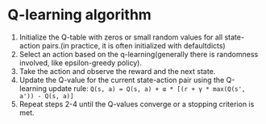 # Q-learning algorithm

1. Initialize the Q-table with zeros or small random values for all state-action pairs.(in practice, it is often initialized with defaultdicts)
2. Select an action based on the q-learning(generally there is randomness involved, like epsilon-greedy policy).
3. Take the action and observe the reward and the next state.
4. Update the Q-value for the current state-action pair using the Q-learning update rule:
   `Q(s, a) = Q(s, a) + α * [(r + γ * max(Q(s', a')) - Q(s, a)]`
5. Repeat steps 2-4 until the Q-values converge or a stopping criterion is met.